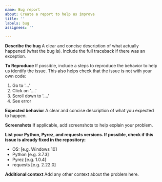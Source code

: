 ```yaml
---
name: Bug report
about: Create a report to help us improve
title: ''
labels: bug
assignees: ''

---
```


**Describe the bug**
A clear and concise description of what actually happened (what the bug is). Include the full traceback if there was an exception.

**To Reproduce**
If possible, include a steps to reproduce the behavior to help us identify the issue. This also helps check that the issue is not with your own code:
1. Go to '...'
2. Click on '....'
3. Scroll down to '....'
4. See error

**Expected behavior**
A clear and concise description of what you expected to happen.

**Screenshots**
If applicable, add screenshots to help explain your problem.

**List your Python, Pyrez, and requests versions. If possible, check if this issue is already fixed in the repository:**

<!-- Run `python -m pyrez -I` and paste this information below. -->
<!-- This command is available in v1.0 or higher. If you are unable to run this command, paste basic info (ie. Python version, library version, and your operating system -->

 - OS: [e.g. Windows 10]
 - Python [e.g. 3.7.3]
 - Pyrez [e.g. 1.0.4]
 - requests [e.g. 2.22.0]
 
**Additional context**
Add any other context about the problem here.
